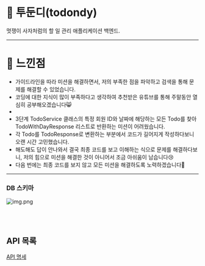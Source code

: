 # 📍 투둔디(todondy)
멋쟁이 사자처럼의 할 일 관리 애플리케이션 백엔드.

---
# 📩 느낀점
- 가이드라인을 따라 미션을 해결하면서, 저의 부족한 점을 파악하고 검색을 통해 문제를 해결할 수 있었습니다.
- 코딩에 대한 지식이 많이 부족하다고 생각하여 추천받은 유튜브를 통해 주말동안 열심히 공부해오겠습니다😸
- 
- 3단계 TodoService 클래스의 특정 회원 ID와 날짜에 해당하는 모든 Todo를 찾아 TodoWithDayResponse 리스트로 반환하는 미션이 어려웠습니다.
- 각 Todo를 TodoResponse로 변환하는 부분에서 코드가 길어지게 작성하다보니 오랜 시간 고민했습니다.
- 해도해도 답이 안나와서 결국 최종 코드를 보고 이해하는 식으로 문제를 해결하다보니, 저의 힘으로 미션을 해결한 것이 아니어서 조금 아쉬움이 남습니다😢
- 다음 번에는 최종 코드를 보지 않고 모든 미션을 해결하도록 노력하겠습니다🙌

---
### DB 스키마
![img.png](./doc/img.png)

<br/>
<br/>

## API 목록
[API 명세](https://imaginary-psychology-5d4.notion.site/e42bafe9d9f7409ba762b33c1e7f66ef?pvs=4)

